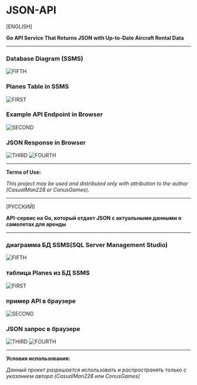 # JSON-API
[ENGLISH]

**Go API Service That Returns JSON with Up-to-Date Aircraft Rental Data**

---

### Database Diagram (SSMS)

![FIFTH](db.png)

### Planes Table in SSMS

![FIRST](tablePlanes.png)

### Example API Endpoint in Browser

![SECOND](api.png)

### JSON Response in Browser

![THIRD](response.png)
![FOURTH](response2.png)

---

**Terms of Use:**

*This project may be used and distributed only with attribution to the author (CasualMan228 or ConusGames).*

---

[РУССКИЙ]

**API-сервис на Go, который отдает JSON с актуальными данными о самолетах для аренды**

---

### диаграмма БД SSMS(SQL Server Management Studio)
![FIFTH](db.png)

### таблица Planes из БД SSMS
![FIRST](tablePlanes.png)

### пример API в браузере
![SECOND](api.png) 

### JSON запрос в браузере
![THIRD](response.png)
![FOURTH](response2.png)

---

**Условия использования:**

*Данный проект разрешается использовать и распространять только с указанием автора (CasualMan228 или ConusGames)*
